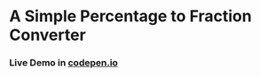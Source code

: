 # A Simple Percentage to Fraction Converter

### Live Demo in <a href="https://codepen.io/anon/pen/rbmmQZ" target="_blank">codepen.io</a>
